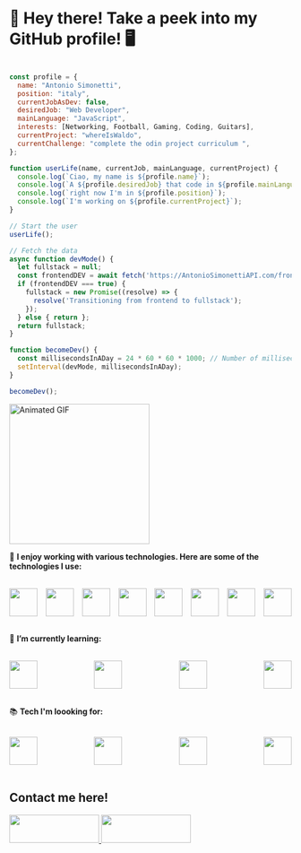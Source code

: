 <h1>👋 Hey there! Take a peek into my GitHub profile! 🖥️</h1>


```javascript

const profile = {
  name: "Antonio Simonetti",
  position: "italy",
  currentJobAsDev: false,
  desiredJob: "Web Developer",
  mainLanguage: "JavaScript",
  interests: [Networking, Football, Gaming, Coding, Guitars],
  currentProject: "whereIsWaldo",
  currentChallenge: "complete the odin project curriculum ",
};

function userLife(name, currentJob, mainLanguage, currentProject) {
  console.log(`Ciao, my name is ${profile.name}`);
  console.log(`A ${profile.desiredJob} that code in ${profile.mainLanguage}`);
  console.log(`right now I'm in ${profile.position}`);
  console.log(`I'm working on ${profile.currentProject}`);
}

// Start the user
userLife();

// Fetch the data
async function devMode() {
  let fullstack = null;
  const frontendDEV = await fetch('https://AntonioSimonettiAPI.com/frontendDEV/Status');
  if (frontendDEV === true) {
    fullstack = new Promise((resolve) => {
      resolve('Transitioning from frontend to fullstack');
    });
  } else { return };
  return fullstack;
}

function becomeDev() {
  const millisecondsInADay = 24 * 60 * 60 * 1000; // Number of milliseconds in a day
  setInterval(devMode, millisecondsInADay);
}

becomeDev();
```

<img src="https://i.imgur.com/6kPGijs.gif" alt="Animated GIF" style="width: 250px; height: 250px; object-fit: contain;">

🚀 **I enjoy working with various technologies. Here are some of the technologies I use:**

<br>
<div style="display: flex; justify-content: space-between;">
<img src="https://upload.wikimedia.org/wikipedia/commons/6/6a/JavaScript-logo.png" width="50" height="50">
<img src="https://upload.wikimedia.org/wikipedia/commons/6/61/HTML5_logo_and_wordmark.svg" width="50" height="50">
<img src="https://upload.wikimedia.org/wikipedia/commons/d/d5/CSS3_logo_and_wordmark.svg" width="50" height="50">
<img src="https://upload.wikimedia.org/wikipedia/commons/a/a7/React-icon.svg" width="50" height="50">
<img src="https://nodejs.dev/static/images/brand/logos-js-bottom/dark.svg" width="50" height="50">
<img src="https://avatars.githubusercontent.com/u/25822731?s=200&v=4" width=50 height="50">
<img src="https://upload.wikimedia.org/wikipedia/commons/e/e3/ESLint_logo.svg" width="50" height="50">
<img src="https://git-scm.com/images/logos/logomark-black@2x.png" width="50" height="50">
</div>
<br>

🌱 **I’m currently learning:**

<br>
<div style="display: flex; justify-content: space-between;">
<img src="https://firebase.google.com/static/images/brand-guidelines/logo-knockout.png" width=50 height="50">
<img src="https://cdn.auth0.com/blog/testing-react-with-jest/logo.png" width="50" height="50">
<img src="https://reactrouter.com/twitterimage.jpg" width="50" height="50"> 
<img src= "https://testing-library.com/img/octopus-128x128.png" width="50" height="50">
</div>
<br>

📚 **Tech I'm loooking for:**

<br>
<div style="display: flex; justify-content: space-between;">
<img src="https://firebase.google.com/static/images/brand-guidelines/logo-knockout.png" width=50 height="50">
<img src="https://cdn.auth0.com/blog/testing-react-with-jest/logo.png" width="50" height="50">
<img src="https://reactrouter.com/twitterimage.jpg" width="50" height="50"> 
<img src= "https://testing-library.com/img/octopus-128x128.png" width="50" height="50">
</div>
<br>


## Contact me here!
<a href="https://www.linkedin.com/in/antonio-simonetti-it/">
<img src="https://camo.githubusercontent.com/a493f6833f99fb3c85788d6d9305e6b7a42b838e5ee5d138fd9a8214a7e77472/68747470733a2f2f696d672e736869656c64732e696f2f62616467652f6c696e6b6564696e2d2532333030373742352e7376673f267374796c653d666f722d7468652d6261646765266c6f676f3d6c696e6b6564696e266c6f676f436f6c6f723d7768697465" width="160" height="50">
</a>
<a href="https://github.com/AntonioSimonetti">
<img src="https://camo.githubusercontent.com/297212f5cfd71f14f1a774a22bfd24b24bfa996aa72f4d941f790c8606ca8f0d/68747470733a2f2f696d672e736869656c64732e696f2f62616467652f4769744875622d2532333132313030452e7376673f267374796c653d666f722d7468652d6261646765266c6f676f3d476974687562266c6f676f436f6c6f723d7768697465" width="160" height="50">
</a>
